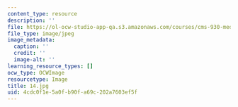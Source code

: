 ```yaml
---
content_type: resource
description: ''
file: https://ol-ocw-studio-app-qa.s3.amazonaws.com/courses/cms-930-media-education-and-the-marketplace-fall-2001/4cdc0f1e5a0fb90fa69c202a7603ef5f_14.jpg
file_type: image/jpeg
image_metadata:
  caption: ''
  credit: ''
  image-alt: ''
learning_resource_types: []
ocw_type: OCWImage
resourcetype: Image
title: 14.jpg
uid: 4cdc0f1e-5a0f-b90f-a69c-202a7603ef5f
---
```

